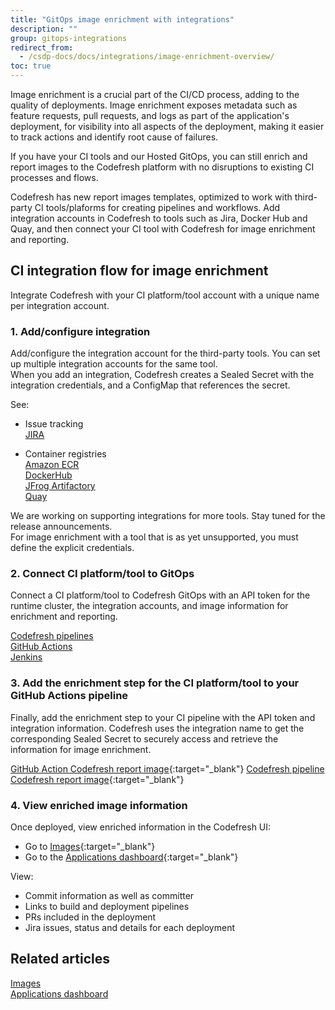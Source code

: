 ```yaml
---
title: "GitOps image enrichment with integrations"
description: ""
group: gitops-integrations
redirect_from:
  - /csdp-docs/docs/integrations/image-enrichment-overview/
toc: true
---
```





Image enrichment is a crucial part of the CI/CD process, adding to the quality of deployments. Image enrichment exposes metadata such as feature requests, pull requests, and logs as part of the application's deployment, for visibility into all aspects of the deployment, making it easier to track actions and identify root cause of failures.  

If you have your CI tools and our Hosted GitOps, you can still enrich and report images to the Codefresh platform with no disruptions to existing CI processes and flows.  

Codefresh has new report images templates, optimized to work with third-party CI tools/plaforms for creating pipelines and workflows. Add integration accounts in Codefresh to tools such as Jira, Docker Hub and Quay, and then connect your CI tool with Codefresh for image enrichment and reporting.  



## CI integration flow for image enrichment
 
Integrate Codefresh with your CI platform/tool account with a unique name per integration account. 

### 1. Add/configure integration

Add/configure the integration account for the third-party tools. You can set up multiple integration accounts for the same tool.  
When you add an integration, Codefresh creates a Sealed Secret with the integration credentials, and a ConfigMap that references the secret.  

See:  
* Issue tracking  
  [JIRA]({{site.baseurl}}/docs/gitops-integrations/issue-tracking/jira/) 
 
* Container registries  
  [Amazon ECR]({{site.baseurl}}/docs/gitops-integrations/container-registries/amazon-ecr/)  
  [DockerHub]({{site.baseurl}}/docs/gitops-integrations/container-registries/dockerhub/)  
  [JFrog Artifactory]({{site.baseurl}}/docs/gitops-integrations/container-registries/jfrog/)  
  [Quay]({{site.baseurl}}/docs/gitops-integrations/container-registries/quay/)  

We are working on supporting integrations for more tools. Stay tuned for the release announcements.  
For image enrichment with a tool that is as yet unsupported, you must define the explicit credentials. 
   
### 2. Connect CI platform/tool to GitOps

Connect a CI platform/tool to Codefresh GitOps with an API token for the runtime cluster, the integration accounts, and image information for enrichment and reporting. 
 
[Codefresh pipelines]({{site.baseurl}}/docs/gitops-integrations/ci-integrations/codefresh-classic/)  
[GitHub Actions]({{site.baseurl}}/docs/gitops-integrations/ci-integrations/github-actions/)  
[Jenkins]({{site.baseurl}}/docs/gitops-integrations/ci-integrations/jenkins/)


### 3. Add the enrichment step for the CI platform/tool to your GitHub Actions pipeline 

Finally, add the enrichment step to your CI pipeline with the API token and integration information. Codefresh uses the integration name to get the corresponding Sealed Secret to securely access and retrieve the information for image enrichment.  

 [GitHub Action Codefresh report image](https://github.com/marketplace/actions/codefresh-report-image){:target="\_blank"} 
 [Codefresh pipeline Codefresh report image](https://codefresh.io/steps/step/codefresh-report-image){:target="\_blank"}


### 4. View enriched image information
Once deployed, view enriched information in the Codefresh UI:  
* Go to [Images](https://g.codefresh.io/2.0/images){:target="\_blank"}
* Go to the [Applications dashboard](https://g.codefresh.io/2.0/applications-dashboard){:target="\_blank"}  


View:  

* Commit information as well as committer
* Links to build and deployment pipelines
* PRs included in the deployment
* Jira issues, status and details for each deployment


## Related articles
[Images]({{site.baseurl}}/docs/deployment/images/)  
[Applications dashboard]({{site.baseurl}}/docs/deployments/gitops/applications-dashboard/)

